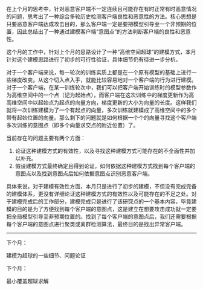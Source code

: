 <!--
 * @Author: LetMeFly
 * @Date: 2025-07-26 15:46:49
 * @LastEditors: LetMeFly.xyz
 * @LastEditTime: 2025-07-26 20:48:10
-->

在上个月的思考中，针对恶意客户端不一定连续且可能存在有时正常有时恶意情况的问题，思考出了一种综合多轮历史检测客户端良性和恶意性的方法。核心思想是只要恶意客户端达成攻击目的，那么客户端一定是要把模型引导至一个非预期的位置，因此总结出了一种通过建模客户端“意图点”的方法判断客户端的良性和恶意性。

这个月的工作中，针对上个月的思路设计了一种“高维空间超球”的建模方式，本月针对这个建模思路进行了初步的可行性验证，具体细节仍有待进一步分析。

对于一个客户端来说，每一轮次的训练实质上都是在一个原有模型的基础上进行一些梯度改变。从这个切入点入手，就能比较容易地对一个客户端的行为进行建模。对于一个客户端，在某一训练轮次中，我们可以把客户端开始训练时的模型参数作为高维空间中的一个点（记为起始点），而客户端在这次训练中的梯度更新作为高高维空间中以起始点为起点的向量方向，梯度更新的大小为向量的长度。这样我们就将一次训练建模为了一个有起点的向量，多次训练就建模成了高维空间中的多个带有起始位置的向量。那么剩下的问题就是如何根据一个个的向量寻找这个客户端多次训练的意图点（即多个向量求交点的附近位置）了。





当前存在的问题主要有两个方面：
1. 论证这种建模方式的有效性，以及寻找这种建模方式可能存在的不全面性并加以补充。
2. 假设建模方式最终确定且得到论证，如何依据这种建模方式找到每个客户端的意图点以及找到意图点后如何依据意图点识别恶意客户端。

具体来说，对于建模有效性方面，本月只是进行了初步的建模，不但没有完成完备的建模体系，更没有详细论证这种建模方式的有效性以及可能存在的不足之处。对于建模完成后的工作部分，建模完成只是进行了该研究点的一个基本内容，毕竟建模的目的是为了方便找到每个客户端的意图点，这是建立在想要攻击成功就一定要把全局模型引导至非预期位置的。找到了每个客户端的意图点后，我们还需要根据每个客户端的意图点进行聚类或离群检测算法，最终目的是找出异常客户端。



---

下个月：

建模为超球的一些细节、问题论证

下个月：

最小覆盖超球求解